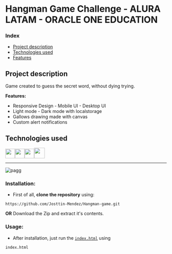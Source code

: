 
# Hangman Game Challenge - ALURA LATAM - ORACLE ONE EDUCATION

### Index 
- [Project description](#Project-description)  
- [Technologies used](#Technologies-used)  
- [Features](#**Features-:**)  

## Project description  
Game created to guess the secret word, without dying trying.

**Features:** 

- Responsive Design - Mobile UI - Desktop UI
- Light mode - Dark mode with localstorage
- Gallows drawing made with canvas
- Custom alert notifications

## Technologies used
<img src="https://cdn-icons-png.flaticon.com/512/174/174854.png" width='30px' ><img src="https://cdn-icons-png.flaticon.com/512/732/732190.png" width='30px' ><img src="https://cdn-icons-png.flaticon.com/512/5968/5968292.png" width='30px' ><img src="https://cdn.icon-icons.com/icons2/1088/PNG/512/1485282157-adobe-photoshop-raster-graphics-editor-cc-creative-cloud_78285.png" width='33px' >

---

![pagg](https://github.com/Josttin-Mendez/Juego-del-Ahorcado/assets/112291940/1a865eef-22f3-4465-8a3e-d75851d4ac05)

### Installation:

-	First of all, **clone the repository** using:
```
https://github.com/Josttin-Mendez/Hangman-game.git
``` 
**OR**
Download the Zip and extract it's contents.

### Usage:

-	After installation, just run the [`index.html`](https://github.com/Josttin-Mendez/Hangman-game/blob/main/index.html) using
```
index.html
```
